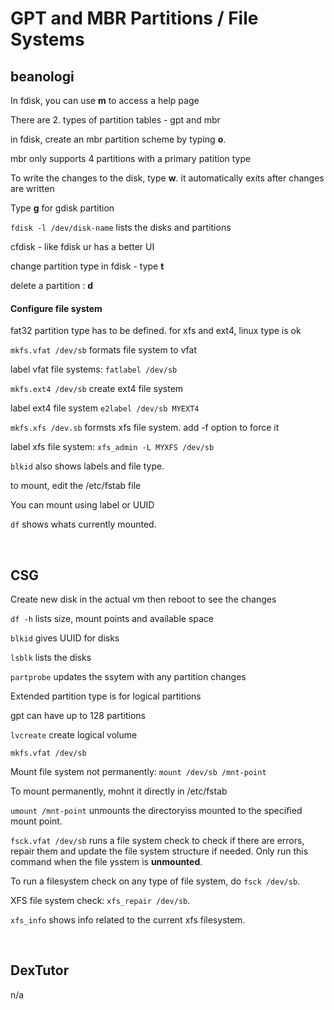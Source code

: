 # GPT and MBR Partitions / File Systems

## beanologi

In fdisk, you can use **m** to access a help page 

There are 2. types of partition tables - gpt and mbr 

in fdisk, create an mbr partition scheme by typing **o**. 

mbr only supports 4 partitions with a primary patition type

To write the changes to the disk, type **w**. it automatically exits after changes are written 

Type **g** for gdisk partition

`fdisk -l /dev/disk-name` lists the disks and partitions 

cfdisk - like fdisk ur has a better UI 

change partition type in fdisk - type **t** 

delete a partition : **d** 

#### Configure file system

fat32 partition type has to be defined. for xfs and ext4, linux type is ok

`mkfs.vfat /dev/sb` formats file system to vfat

label vfat file systems: `fatlabel /dev/sb`

`mkfs.ext4 /dev/sb` create ext4 file system

label ext4 file system `e2label /dev/sb MYEXT4`

`mkfs.xfs /dev.sb` formsts xfs file system. add -f option to force it

label xfs file system: `xfs_admin -L MYXFS /dev/sb`

`blkid` also shows labels and file type. 

to mount, edit the /etc/fstab file

You can mount using label or UUID 

`df` shows whats currently mounted. 

<br>

## CSG 

Create new disk in the actual vm then reboot to see the changes 

`df -h` lists size, mount points and available space 

`blkid` gives UUID for disks

`lsblk` lists the disks

`partprobe` updates the ssytem with any partition changes 

Extended partition type is for logical partitions 

gpt can have up to 128 partitions

`lvcreate` create logical volume 

`mkfs.vfat /dev/sb`

Mount file system not permanently: `mount /dev/sb /mnt-point`

To mount permanently, mohnt it directly in /etc/fstab

`umount /mnt-point` unmounts the directoryiss mounted to the specified mount point. 

`fsck.vfat /dev/sb` runs a file system check to check if there are errors, repair them and update the file system structure if needed. Only run this command when the file ysstem is **unmounted**. 

To run a filesystem check on any type of file system, do `fsck /dev/sb`.

XFS file system check: `xfs_repair /dev/sb`.

`xfs_info` shows info related to the current xfs filesystem.

<br>

## DexTutor 

n/a


